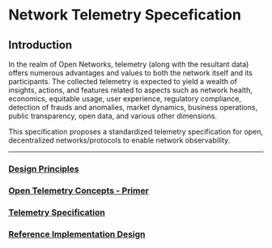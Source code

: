 # Network Telemetry Specefication

## Introduction

In the realm of Open Networks, telemetry (along with the resultant data) offers numerous advantages and values to both the network itself and its participants. The collected telemetry is expected to yield a wealth of insights, actions, and features related to aspects such as network health, economics, equitable usage, user experience, regulatory compliance, detection of frauds and anomalies, market dynamics, business operations, public transparency, open data, and various other dimensions.

This specification proposes a standardized telemetry specification for open, decentralized networks/protocols to enable network observability.

---
### [Design Principles](docs/design-principles.md)
### [Open Telemetry Concepts - Primer](docs/otel-concepts-primer.md)
### [Telemetry Specification](docs/otel-specification.md)
### [Reference Implementation Design](docs/ref-impl-design.md)
